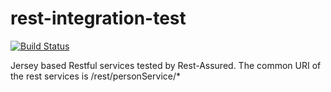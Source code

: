 # rest-integration-test
[![Build Status](https://travis-ci.org/kaanaktas/rest-integration-test.svg?branch=master)](https://travis-ci.org/kaanaktas/rest-integration-test)

Jersey based Restful services tested by Rest-Assured.
The common URI of the  rest services is /rest/personService/*

